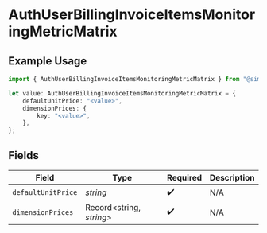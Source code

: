 # AuthUserBillingInvoiceItemsMonitoringMetricMatrix

## Example Usage

```typescript
import { AuthUserBillingInvoiceItemsMonitoringMetricMatrix } from "@simplesagar/vercel/models/authuser.js";

let value: AuthUserBillingInvoiceItemsMonitoringMetricMatrix = {
    defaultUnitPrice: "<value>",
    dimensionPrices: {
        key: "<value>",
    },
};
```

## Fields

| Field                    | Type                     | Required                 | Description              |
| ------------------------ | ------------------------ | ------------------------ | ------------------------ |
| `defaultUnitPrice`       | *string*                 | :heavy_check_mark:       | N/A                      |
| `dimensionPrices`        | Record<string, *string*> | :heavy_check_mark:       | N/A                      |